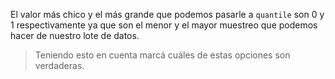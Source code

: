 El valor más chico y el más grande que podemos pasarle a `quantile` son 0 y 1 respectivamente ya que son el menor y el mayor muestreo que podemos hacer de nuestro lote de datos. 

> Teniendo esto en cuenta marcá cuáles de estas opciones son verdaderas.
